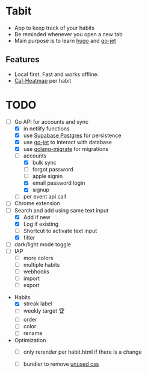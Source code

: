# Tabit
- App to keep track of your habits
- Be reminded whenever you open a new tab
- Main purpose is to learn [hugo](https://github.com/gohugoio/hugo) and [go-jet](https://github.com/go-jet/jet)

## Features
- Local first. Fast and works offline.
- [Cal-Heatmap](https://cal-heatmap.com) per habit

# TODO
- [ ] Go API for accounts and sync
  - [x] in netlify functions
  - [x] use [Supabase Postgres](https://www.netlify.com/integrations/supabase/) for persistence
  - [x] use [go-jet](https://github.com/go-jet/jet) to interact with database
  - [x] use [golang-migrate](https://github.com/golang-migrate/migrate) for migrations
  - [ ] accounts
    - [x] bulk sync
    - [ ] forgot password
    - [ ] apple signin
    - [x] email password login
    - [x] signup
  - [ ] per event api call
- [ ] Chrome extension
- [ ] Search and add using same text input
  - [x] Add if new
  - [x] Log if existing
  - [ ] Shortcut to activate text input
  - [x] filter
- [ ] dark/light mode toggle
- [ ] IAP
  - [ ] more colors
  - [ ] multiple habits
  - [ ] webhooks
  - [ ] import
  - [ ] export
- Habits
  - [x] streak label
  - [ ] weekly target 🏆
  - [ ] order
  - [ ] color
  - [ ] rename
- Optimization
  - [ ] only rerender per habit.html if there is a change
  - [ ] bundler to remove [unused css](https://github.com/apaleslimghost/postcss-remove-unused)

